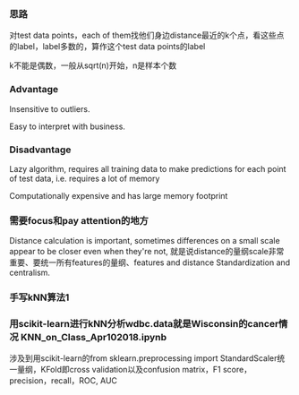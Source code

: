 ### 思路

对test data points，each of them找他们身边distance最近的k个点，看这些点的label，label多数的，算作这个test data points的label

k不能是偶数，一般从sqrt(n)开始，n是样本个数

### Advantage

Insensitive to outliers.

Easy to interpret with business.

### Disadvantage

Lazy algorithm, requires all training data to make predictions for each point of test data, i.e. requires a lot of memory

Computationally expensive and has large memory footprint

### 需要focus和pay attention的地方

Distance calculation is important, sometimes differences on a small scale appear to be closer even when they're not, 就是说distance的量纲scale非常重要、要统一所有features的量纲、features and distance Standardization and centralism.

### 手写kNN算法1

### 用scikit-learn进行kNN分析wdbc.data就是Wisconsin的cancer情况 KNN_on_Class_Apr102018.ipynb

涉及到用scikit-learn的from sklearn.preprocessing import StandardScaler统一量纲，KFold即cross validation以及confusion matrix，F1 score，precision，recall，ROC, AUC